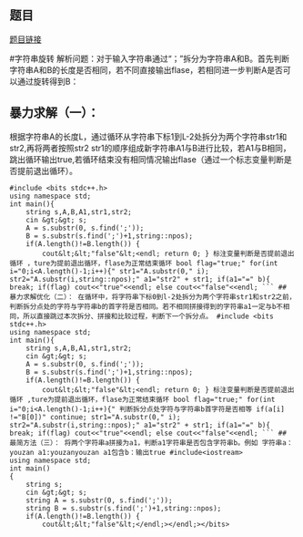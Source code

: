 ## 题目
[题目链接](https://www.nowcoder.com/practice/cb27a2cc0e8b41cbbdab7b0ca5c1bc23?tpId=182&tqId=298677&sourceUrl=/exam/oj&channenl=wgithub&fromPut=wgithub)

#字符串旋转
解析问题：对于输入字符串通过“；”拆分为字符串A和B。首先判断字符串A和B的长度是否相同，若不同直接输出flase，若相同进一步判断A是否可以通过旋转得到B：

## 暴力求解（一）：
根据字符串A的长度L，通过循环从字符串下标1到L-2处拆分为两个字符串str1和str2,再将两者按照str2 str1的顺序组成新字符串A1与B进行比较，若A1与B相同，跳出循环输出true,若循环结束没有相同情况输出flase（通过一个标志变量判断是否提前退出循环）。

```
#include <bits stdc++.h>
using namespace std;
int main(){
    string s,A,B,A1,str1,str2;
    cin &gt;&gt; s;
    A = s.substr(0, s.find(';'));
    B = s.substr(s.find(';')+1,string::npos);
    if(A.length()!=B.length()) {
    	cout&lt;&lt;"false"&lt;<endl; return 0; } 标注变量判断是否提前退出循环 ，ture为提前退出循环，flase为正常结束循环 bool flag="true;" for(int i="0;i<A.length()-1;i++){" str1="A.substr(0," i); str2="A.substr(i,string::npos);" a1="str2" + str1; if(a1="=" b){ break; if(flag) cout<<"true"<<endl; else cout<<"false"<<endl; ``` ## 暴力求解优化（二）： 在循环中，将字符串下标0到l-2处拆分为两个字符串str1和str2之前，判断拆分点处的字符与字符串b的首字符是否相同。若不相同拼接得到的字符串a1一定与b不相同，所以直接跳过本次拆分、拼接和比较过程，判断下一个拆分点。 #include <bits stdc++.h>
using namespace std;
int main(){
    string s,A,B,A1,str1,str2;
    cin &gt;&gt; s;
    A = s.substr(0, s.find(';'));
    B = s.substr(s.find(';')+1,string::npos);
    if(A.length()!=B.length()) {
    	cout&lt;&lt;"false"&lt;<endl; return 0; } 标注变量判断是否提前退出循环 ,ture为提前退出循环，flase为正常结束循环 bool flag="true;" for(int i="0;i<A.length()-1;i++){" 判断拆分点处字符与字符串b首字符是否相等 if(a[i] !="B[0])" continue; str1="A.substr(0," i); str2="A.substr(i,string::npos);" a1="str2" + str1; if(a1="=" b){ break; if(flag) cout<<"true"<<endl; else cout<<"false"<<endl; ``` ## 最简方法（三）： 将两个字符串a拼接为a1，判断a1字符串是否包含字符串b。例如 字符串a：youzan a1:youzanyouzan a1包含b：输出true #include<iostream> 
using namespace std; 
int main()
{
    string s;
    cin &gt;&gt; s;
    string A = s.substr(0, s.find(';'));
    string B = s.substr(s.find(';')+1,string::npos);
    if(A.length()!=B.length()) {
    	cout&lt;&lt;"false"&lt;</endl;></endl;></bits>